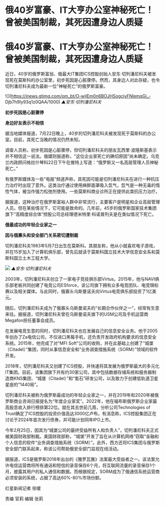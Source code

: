 # 俄40岁富豪、IT大亨办公室神秘死亡！曾被美国制裁，其死因遭身边人质疑

# 俄40岁富豪、IT大亨办公室神秘死亡！曾被美国制裁，其死因遭身边人质疑

近日，40岁的俄罗斯富翁、俄最大IT集团ICS控股创始人安东·切列潘尼科夫被发现死在莫斯科的办公室里，初步死因是心脏骤停。然而，其身边人对此存疑，也令切列潘尼科夫成为最新一位“神秘死亡”的俄罗斯富豪。

![](https://inews.gtimg.com/om_bt/O-wjIEm0n6BOJHSogcjyFNlemqGj_-
Djb7h9Iy93q1z0QAA/1000) _▲安东·切列潘尼科夫_

**初步死因是心脏骤停**

**身边好友表示不相信**

据当地媒体报道，7月22日晚上，40岁的切列潘尼科夫被发现死于莫斯科的办公室。目前，其死亡当晚的情况仍然未知。

调查人员称，初步死因是心脏骤停，但切列潘尼科夫的朋友瓦西里·波隆斯基表示并不相信这一说法。俄媒则报道称，“这位企业家死亡的确切原因”尚未确定。乌克兰内政顾问格拉什琴科22日下午在推特上写道：“俄罗斯又一名高层管理人员神秘死亡。”

有俄罗斯媒体及一些“电报”频道声称，其死因可能是切列潘尼科夫在进行一种抗压力治疗时出现了意外。这类治疗通过使用麻醉面罩吸入氙气，氙气是一种无毒的惰性气体，被当作强力松弛剂使用。一些莫斯科商业诊所正在提供此类抗压力治疗。

据报道，这种治疗在俄罗斯富裕人群中非常流行，主要客户是明星和企业高层管理人员。但在某些情况下，它可能是致命的。几年前，45岁的俄罗斯国家技术集团旗下“高精度综合体”控股公司总经理德米特里·科诺普列夫是在类似情况下死亡。

**俄最成功的年轻企业家之一**

**因与俄寡头和安全部门关系密切遭制裁**

切列潘尼科夫1983年5月7日出生在莫斯科。其朋友称，他从小就喜欢电子游戏，并在15岁加入了计算机俱乐部，曾先后就读于莫斯科国立技术大学信息安全系和莫斯科国立土木工程大学。

![](https://inews.gtimg.com/om_bt/ObygxeTP4I7Jt6CmkYe7d-dCeCY5kD-k3iiThEqJZdySsAA/1000)
_▲安东·切列潘尼科夫_

2003年，切列潘尼科夫创立了一家电子竞技俱乐部Virtus。2015年，他与NAVI俱乐部老板共同创建了电竞公司ESforce，该公司旗下拥有众多电竞团队、电竞锦标赛以及相关媒体。与此同时，俄寡头乌斯曼诺夫向Virtus电竞俱乐部投资了1亿美元。

随后，切列潘尼科夫成为了俄寡头乌斯曼诺夫的“长期合作伙伴之一”，经常有生意来往。据报道，切列潘尼科夫曾在乌斯曼诺夫旗下的USM公司及手机运营商Megafon担任董事会成员。

在发展电竞生意的同时，切列潘尼科夫也在发展自己的信息安全业务。他于2005年创办了Za电信公司，不仅进口黑莓手机，还负责开发政府机构要求的信息安全系统。2015年，他完成了对“MFI
Soft”公司的收购，并在此基础上创建了“城堡（Citadel）”集团，同时从事信息安全和“业务调查措施系统（SORM）”领域的软件开发。

2018年，切列潘尼科夫又创建了ICS控股，并快速将其发展为俄罗斯最大的多元化IT集团。目前，该集团旗下共有约30家公司，其中包括数据存储系统和服务器制造商KNS集团、“城堡（Citadel）”和“氪石”研发公司，以及致力于创建低轨道卫星星座的“1440局”。

切列潘尼科夫被称为俄罗斯最成功的年轻企业家之一，并在2019年和2020年被俄罗斯商业咨询日报提名为“年度企业家奖”。2022年，他在福布斯俄罗斯企业家最高股息收入排行榜排第22位。就在其去世前几周，分析公司Technologies
of Trust确定了ICS控股的投资价值高达3000亿卢布。有消息称，ICS控股集团正在讨论于2024年首次发行债券，并可能计划同年IPO上市。

今年2月25日，因其为“城堡公司的最终受益所有人和负责人”，切列潘尼科夫正式被美国财政部制裁。美国财政部称，“城堡”开发了旨在从计算机网络“窃取”金融和个人信息的软件“业务调查措施系统（SORM）”。此外，西方还将ICS集团与俄罗斯安全部门联系起来，称该公司帮助俄安全部门监视在线活动。

据报道，ICS是俄罗斯2018年出台的《雅罗瓦雅》法案最大受益者之一。该法案允许电信运营商将所有通话和短信的录音保存6个月，将互联网流量的录音保存1个月，披露其用户的私人通信和数据。而根据规定，SORM成为了俄通信系统运营商必须安装的系统，占据了高达60%-80%市场份额。

红星新闻记者 徐缓

责编 官莉 编辑 张莉


